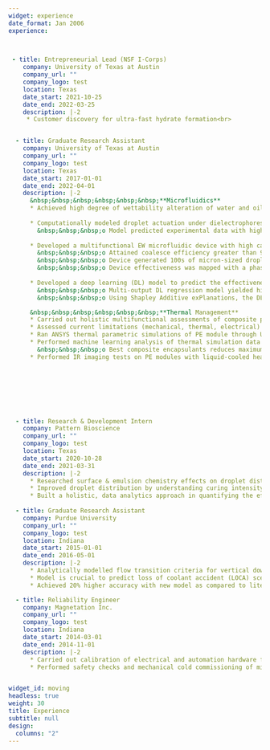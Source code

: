 ```yaml
---
widget: experience
date_format: Jan 2006
experience:


  
 - title: Entrepreneurial Lead (NSF I-Corps)
    company: University of Texas at Austin
    company_url: ""
    company_logo: test
    location: Texas
    date_start: 2021-10-25
    date_end: 2022-03-25
    description: |-2     
     * Customer discovery for ultra-fast hydrate formation<br>


  - title: Graduate Research Assistant
    company: University of Texas at Austin
    company_url: ""
    company_logo: test
    location: Texas
    date_start: 2017-01-01
    date_end: 2022-04-01
    description: |-2
      &nbsp;&nbsp;&nbsp;&nbsp;&nbsp;&nbsp;**Microfluidics**
      * Achieved high degree of wettability alteration of water and oil droplets via surface engineering, surfactants & electrowetting (EW) <br>
        
      * Computationally modeled droplet actuation under dielectrophoresis (DEP) <br>
        &nbsp;&nbsp;&nbsp;o	Model predicted experimental data with high accuracy (> 95%) based on electrohydrodynamic physics
        
      * Developed a multifunctional EW microfluidic device with high capability in droplet coalescence & generation <br>
        &nbsp;&nbsp;&nbsp;o	Attained coalesce efficiency greater than 95%<br>
        &nbsp;&nbsp;&nbsp;o	Device generated 100s of micron-sized droplets per second<br>
        &nbsp;&nbsp;&nbsp;o	Device effectiveness was mapped with a phase diagram with physics-based interpretability<br>
      
      * Developed a deep learning (DL) model to predict the effectiveness of microfluidic devices, which could reduce the costs of evaluating potential designs <br>
        &nbsp;&nbsp;&nbsp;o	Multi-output DL regression model yielded high prediction accuracy <br>
        &nbsp;&nbsp;&nbsp;o	Using Shapley Additive exPlanations, the DL model retained a high degree of physics-based interpretability <br><br>

      &nbsp;&nbsp;&nbsp;&nbsp;&nbsp;&nbsp;**Thermal Management**
      * Carried out holistic multifunctional assessments of composite polymeric encapsulants for power electronics (PE) modules <br>
      * Assessed current limitations (mechanical, thermal, electrical) of nanocomposites on PE modules
      * Ran ANSYS thermal parametric simulations of PE module through UT Austin’s supercomputer 
      * Performed machine learning analysis of thermal simulation data to study effect of nanocomposite encapsulants        
        &nbsp;&nbsp;&nbsp;o	Best composite encapsulants reduces maximum junction temperatures by 7.4 C (steady state) and 8.9 C (transient)
      *	Performed IR imaging tests on PE modules with liquid-cooled heatsink<br>


        





  - title: Research & Development Intern
    company: Pattern Bioscience
    company_url: ""
    company_logo: test
    location: Texas
    date_start: 2020-10-28
    date_end: 2021-03-31
    description: |-2     
      * Researched surface & emulsion chemistry effects on droplet distribution in microchannel cells
      * Improved droplet distribution by understanding curing intensity and thermal effects
      * Built a holistic, data analytics approach in quantifying the effects of surfactants on droplet emulsion stability   
    
  - title: Graduate Research Assistant
    company: Purdue University
    company_url: ""
    company_logo: test
    location: Indiana
    date_start: 2015-01-01
    date_end: 2016-05-01
    description: |-2
      * Analytically modelled flow transition criteria for vertical downward two-phase flow
      * Model is crucial to predict loss of coolant accident (LOCA) scenarios in high pressure nuclear power plants
      * Achieved 20% higher accuracy with new model as compared to literature    

  - title: Reliability Engineer
    company: Magnetation Inc.
    company_url: ""
    company_logo: test
    location: Indiana
    date_start: 2014-03-01
    date_end: 2014-11-01
    description: |-2
      * Carried out calibration of electrical and automation hardware for a mining plant start-up
      * Performed safety checks and mechanical cold commissioning of mining plant


widget_id: moving
headless: true
weight: 30
title: Experience
subtitle: null
design:
  columns: "2"
---
```

